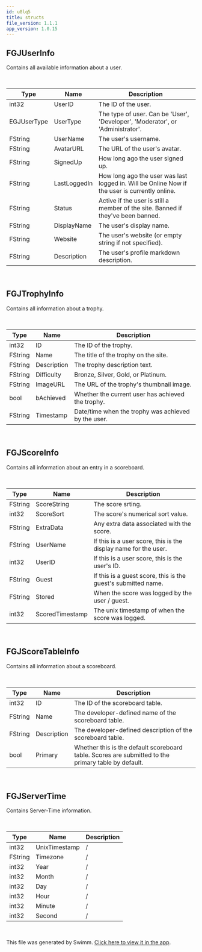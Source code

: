 ```yaml
---
id: u8lq5
title: structs
file_version: 1.1.1
app_version: 1.0.15
---
```


## FGJUserInfo

Contains all available information about a user.

<br/>

|Type       |Name        |Description                                                                                  |
|-----------|------------|---------------------------------------------------------------------------------------------|
|int32      |UserID      |The ID of the user.                                                                          |
|EGJUserType|UserType    |The type of user. Can be 'User', 'Developer', 'Moderator', or 'Administrator'.               |
|FString    |UserName    |The user's username.                                                                         |
|FString    |AvatarURL   |The URL of the user's avatar.                                                                |
|FString    |SignedUp    |How long ago the user signed up.                                                             |
|FString    |LastLoggedIn|How long ago the user was last logged in. Will be Online Now if the user is currently online.|
|FString    |Status      |Active if the user is still a member of the site. Banned if they've been banned.             |
|FString    |DisplayName |The user's display name.                                                                     |
|FString    |Website     |The user's website (or empty string if not specified).                                       |
|FString    |Description |The user's profile markdown description.                                                     |

<br/>

## FGJTrophyInfo

Contains all information about a trophy.

<br/>

|Type   |Name       |Description                                        |
|-------|-----------|---------------------------------------------------|
|int32  |ID         |The ID of the trophy.                              |
|FString|Name       |The title of the trophy on the site.               |
|FString|Description|The trophy description text.                       |
|FString|Difficulty |Bronze, Silver, Gold, or Platinum.                 |
|FString|ImageURL   |The URL of the trophy's thumbnail image.           |
|bool   |bAchieved  |Whether the current user has achieved the trophy.  |
|FString|Timestamp  |Date/time when the trophy was achieved by the user.|

<br/>

## FGJScoreInfo

Contains all information about an entry in a scoreboard.

<br/>

|Type   |Name           |Description                                                    |
|-------|---------------|---------------------------------------------------------------|
|FString|ScoreString    |The score srting.                                              |
|int32  |ScoreSort      |The score's numerical sort value.                              |
|FString|ExtraData      |Any extra data associated with the score.                      |
|FString|UserName       |If this is a user score, this is the display name for the user.|
|int32  |UserID         |If this is a user score, this is the user's ID.                |
|FString|Guest          |If this is a guest score, this is the guest's submitted name.  |
|FString|Stored         |When the score was logged by the user / guest.                 |
|int32  |ScoredTimestamp|The unix timestamp of when the score was logged.               |

<br/>

## FGJScoreTableInfo

Contains all information about a scoreboard.

<br/>

|Type   |Name       |Description                                                                                        |
|-------|-----------|---------------------------------------------------------------------------------------------------|
|int32  |ID         |The ID of the scoreboard table.                                                                    |
|FString|Name       |The developer-defined name of the scoreboard table.                                                |
|FString|Description|The developer-defined description of the scoreboard table.                                         |
|bool   |Primary    |Whether this is the default scoreboard table. Scores are submitted to the primary table by default.|

<br/>

## FGJServerTime

Contains Server-Time information.

<br/>

|Type   |Name         |Description|
|-------|-------------|-----------|
|int32  |UnixTimestamp|/          |
|FString|Timezone     |/          |
|int32  |Year         |/          |
|int32  |Month        |/          |
|int32  |Day          |/          |
|int32  |Hour         |/          |
|int32  |Minute       |/          |
|int32  |Second       |/          |

<br/>

This file was generated by Swimm. [Click here to view it in the app](https://app.swimm.io/repos/Z2l0aHViJTNBJTNBdWUtZ2phcGktY29yZSUzQSUzQWZyZWV6ZXJuaWNr/docs/u8lq5).
